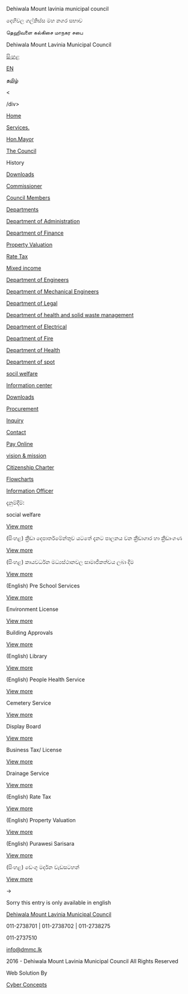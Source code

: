 Dehiwala Mount lavinia municipal council

දෙහිවල ගල්කිස්ස මහ නගර සභාව

தெஹிவளை கல்கிசை மாநகர சபை

Dehiwala Mount Lavinia Municipal Council

[සිංහළ](https://dmmc.lk/?lang=si)

[EN](https://dmmc.lk/?lang=en)

[தமிழ்](https://dmmc.lk/?lang=ta)

<

/div>

[Home](http://dmmc.lk/?lang=ta)

[Services.](https://dmmc.lk/category/services/?lang=ta)

[Hon.Mayor](https://dmmc.lk/the-mayor/?lang=ta)

[The Council](#)

History

[Downloads](https://dmmc.lk/downloads-2/?lang=ta)

[Commissioner](https://dmmc.lk/commissioner/?lang=ta)

[Council Members](https://dmmc.lk/category/members/?lang=ta)

[Departments](#)

[Department of Administration](https://dmmc.lk/department-of-administration/?lang=ta)

[Department of Finance](https://dmmc.lk/department-of-finance/?lang=ta)

[Property Valuation](https://dmmc.lk/property-valuation/?lang=ta)

[Rate Tax](https://dmmc.lk/rate-tax/?lang=ta)

[Mixed income](https://dmmc.lk/mixed-income/?lang=ta)

[Department of Engineers](https://dmmc.lk/department-of-engineers/?lang=ta)

[Department of Mechanical Engineers](https://dmmc.lk/department-of-mechanical-engineers/?lang=ta)

[Department of Legal](https://dmmc.lk/department-of-legal/?lang=ta)

[Department of health and solid waste management](https://dmmc.lk/department-of-health-and-solid-waste-management/?lang=ta)

[Department of Electrical](https://dmmc.lk/department-of-electrical/?lang=ta)

[Department of Fire](https://dmmc.lk/department-of-fire/?lang=ta)

[Department of Health](https://dmmc.lk/department-of-health/?lang=ta)

[Department of spot](https://dmmc.lk/department-of-spot/?lang=ta)

[socil welfare](https://dmmc.lk/social-welfare/?lang=ta)

[Information center](#)

[Downloads](https://dmmc.lk/downloads-2/?lang=ta)

[Procurement](https://dmmc.lk/procurement/?lang=ta)

[Inquiry](https://dmmc.lk/inquiry/?lang=ta)

[Contact](https://dmmc.lk/contact/?lang=ta)

[Pay Online](https://erp.dehiwalamtl.mc.gov.lk:54535/onlinepayment)

[vision & mission](https://dmmc.lk/vision-mission-2/?lang=ta)

[Citizenship Charter](https://dmmc.lk/citizenship-charter-2/?lang=ta)

[Flowcharts](https://dmmc.lk/flowcharts/?lang=ta)

[Information Officer](https://dmmc.lk/information-officer/?lang=ta)

දැනුම්දීම්:

social welfare

[View more](https://dmmc.lk/social-welfare/?lang=ta)

(සිංහළ) ක්‍රීඩා දෙපාර්තමේන්තුව යටතේ දැනට පාලනය වන ක්‍රීඩාගාර හා ක්‍රීඩාංගණ

[View more](https://dmmc.lk/%e0%b6%9a%e0%b7%8a%e2%80%8d%e0%b6%bb%e0%b7%93%e0%b6%a9%e0%b7%8f-%e0%b6%af%e0%b7%99%e0%b6%b4%e0%b7%8f%e0%b6%bb%e0%b7%8a%e0%b6%ad%e0%b6%b8%e0%b7%9a%e0%b6%b1%e0%b7%8a%e0%b6%ad%e0%b7%94%e0%b7%80-2/?lang=ta)

(සිංහළ) කායවර්ධන මධ්‍යස්ථානවල සාමාජිකත්වය ලබා දිම

[View more](https://dmmc.lk/%e0%b6%9a%e0%b7%8f%e0%b6%ba%e0%b7%80%e0%b6%bb%e0%b7%8a%e0%b6%b0%e0%b6%b1-%e0%b6%b8%e0%b6%b0%e0%b7%8a%e2%80%8d%e0%b6%ba%e0%b7%83%e0%b7%8a%e0%b6%ae%e0%b7%8f%e0%b6%b1%e0%b7%80%e0%b6%bd-%e0%b7%83-2/?lang=ta)

(English) Pre School Services

[View more](https://dmmc.lk/%e0%b6%b4%e0%b7%8a%e2%80%8d%e0%b6%bb%e0%b6%a2%e0%b7%8f-%e0%b7%83%e0%b6%82%e0%b7%80%e0%b6%bb%e0%b7%8a%e0%b6%b0%e0%b6%b1-%e0%b6%85%e0%b6%82%e0%b7%81%e0%b6%ba/?lang=ta)

Environment License

[View more](https://dmmc.lk/environment-license/?lang=ta)

Building Approvals

[View more](https://dmmc.lk/building-approvals/?lang=ta)

(English) Library

[View more](https://dmmc.lk/library-service/?lang=ta)

(English) People Health Service

[View more](https://dmmc.lk/people-health-service/?lang=ta)

Cemetery Service

[View more](https://dmmc.lk/drainage-service-2/?lang=ta)

Display Board

[View more](https://dmmc.lk/display-board/?lang=ta)

Business Tax/ License

[View more](https://dmmc.lk/business-tax-license/?lang=ta)

Drainage Service

[View more](https://dmmc.lk/drainage-service/?lang=ta)

(English) Rate Tax

[View more](https://dmmc.lk/rate-tax/?lang=ta)

(English) Property Valuation

[View more](https://dmmc.lk/property-valuation/?lang=ta)

(English) Purawesi Sarisara

[View more](https://dmmc.lk/purawesi-sarisara/?lang=ta)

(සිංහළ) ඩෙංගු මර්දන වැඩසටහන්

[View more](https://dmmc.lk/%e0%b6%a9%e0%b7%99%e0%b6%82%e0%b6%9c%e0%b7%94-%e0%b6%b8%e0%b6%bb%e0%b7%8a%e0%b6%af%e0%b6%b1-%e0%b7%80%e0%b7%90%e0%b6%a9%e0%b7%83%e0%b6%a7%e0%b7%84%e0%b6%b1%e0%b7%8a/?lang=ta)

→

Sorry this entry is only available in english

[Dehiwala Mount Lavinia Municipal Council](https://www.facebook.com/dmmcsl)

011-2738701 | 011-2738702 | 011-2738275

011-2737510

info@dmmc.lk

2016 - Dehiwala Mount Lavinia Municipal Council All Rights Reserved

Web Solution By

[Cyber Concepts](http://cyberconceptslk.com)